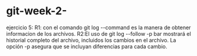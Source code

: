 # git-week-2-
ejercicio 5:
R1: con el comando git log --command es la manera de obtener informacion de los archivos.
R2:El uso de git log --follow -p bar mostrará el historial completo del archivo, incluidos los cambios en el archivo. La opción -p asegura que se incluyan diferencias para cada cambio.
